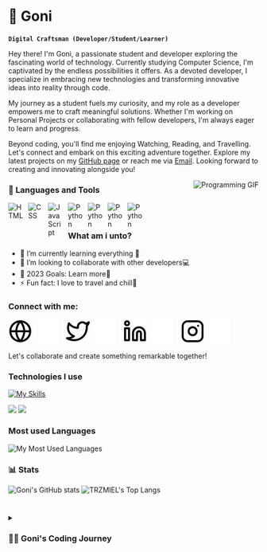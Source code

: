 # 🤖 Goni
**`Digital Craftsman (Developer/Student/Learner)`**

Hey there! I'm Goni, a passionate student and developer exploring the fascinating world of technology. Currently studying Computer Science, I'm captivated by the endless possibilities it offers. As a devoted developer, I specialize in embracing new technologies and transforming innovative ideas into reality through code.

My journey as a student fuels my curiosity, and my role as a developer empowers me to craft meaningful solutions. Whether I'm working on Personal Projects or collaborating with fellow developers, I'm always eager to learn and progress.

Beyond coding, you'll find me enjoying Watching, Reading, and Travelling. Let's connect and embark on this exciting adventure together. Explore my latest projects on my [GitHub page](https://github.com/algonisulaiman) or reach me via [Email](mailto:goni@centreforenergy.org). Looking forward to creating and innovating alongside you!

<div style="float: right;">
  <img src="programming.gif" style="width: 500px;" alt="Programming GIF">
</div>

### 🧰 Languages and Tools
<img align="left" alt="HTML" width="30px" style="padding-right:10px;" src="https://cdn.jsdelivr.net/gh/devicons/devicon/icons/html5/html5-plain.svg" />
<img align="left" alt="CSS" width="30px" style="padding-right:10px;" src="https://cdn.jsdelivr.net/gh/devicons/devicon/icons/css3/css3-plain.svg" />
<img align="left" alt="JavaScript" width="30px" style="padding-right:10px;" src="https://cdn.jsdelivr.net/gh/devicons/devicon/icons/javascript/javascript-plain.svg" />
<img align="left" alt="Python" width="30px" style="padding-right:10px;" src="https://cdn.jsdelivr.net/gh/devicons/devicon/icons/python/python-plain.svg" />
<img align="left" alt="Python" width="30px" style="padding-right:10px;" src="https://cdn.jsdelivr.net/gh/devicons/devicon/icons/go/go-line.svg" />
<img align="left" alt="Python" width="30px" style="padding-right:10px;" src="https://cdn.jsdelivr.net/gh/devicons/devicon/icons/java/java-original-wordmark.svg" />
<img align="left" alt="Python" width="30px" style="padding-right:10px;" src="https://cdn.jsdelivr.net/gh/devicons/devicon/icons/php/php-original.svg" />

<br />

#

### What am i unto?
- 🌱 I’m currently learning everything 🤣
- 👯 I’m looking to collaborate with other developers💻
- 🥅 2023 Goals: Learn more🥅
- ⚡ Fun fact: I love to travel and chill🚢

### Connect with me:

[![website](./img/globe-light.svg)](https://amgoni.me#gh-light-mode-only)
[![website](./img/globe-dark.svg)](https://amgoni.me#gh-dark-mode-only)
&nbsp;&nbsp;
[![website](./img/twitter-light.svg)](https://twitter.com/brogonie#gh-light-mode-only)
[![website](./img/twitter-dark.svg)](https://twitter.com/brogonie#gh-dark-mode-only)
&nbsp;&nbsp;
[![website](./img/linkedin-light.svg)](https://linkedin.com/in/algoni#gh-light-mode-only)
[![website](./img/linkedin-dark.svg)](https://linkedin.com/in/algoni#gh-dark-mode-only)
&nbsp;&nbsp;
[![website](./img/instagram-light.svg)](https://instagram.com/brogonie#gh-light-mode-only)
[![website](./img/instagram-dark.svg)](https://instagram.com/brogonie#gh-dark-mode-only)


Let's collaborate and create something remarkable together!

### Technologies I use

[![My Skills](https://skillicons.dev/icons?i=NodeJS-Dark,dotnet,cpp,python,angular,ts,js,linux&theme=dark)](https://skillicons.dev)

<div>
  <img src="https://img.shields.io/badge/Arch_Linux-1793D1?style=for-the-badge&logo=arch-linux&logoColor=white"/>
  <img src="https://img.shields.io/badge/Windows-0078D6?style=for-the-badge&logo=windows&logoColor=white"/>
</div>

### Most used Languages

![My Most Used Languages](https://github-readme-stats.vercel.app/api/top-langs/?username=Azrielx86&theme=gotham&layout=compact&hide=HTML,CSS,SCSS,VHDL,Assembly&exclude_repo=ProyectoFinalPOO,PracticasComputoGrafico_2024-1)

### 📊 Stats

![Goni's GitHub stats](https://github-readme-stats.vercel.app/api?username=algonisulaiman&show_icons=true&theme=vue-dark)
![TRZMIEL's Top Langs](https://github-readme-stats.vercel.app/api/top-langs/?username=algonisulaiman&layout=compact&theme=vue-dark)

#

<details>
 <summary><h3>👨‍💻 Goni's Coding Journey</h3></summary>
   I started my coding journey as a naive computer science student with a passion to learn everything I could about this programming world - code, unix, linux, theory. Embarking on a coding journey has been an exhilarating odyssey for me. From the moment I typed my first line of code, I was captivated by the art of crafting digital worlds and bringing ideas to life. What began as a curious exploration quickly evolved into a passionate pursuit. With each challenge I tackled, whether it was deciphering complex algorithms or building interactive websites, I discovered the power of persistence and problem-solving. As I delved into various programming languages and technologies, I found myself continuously pushing boundaries and embracing the thrill of innovation. Through every project I've undertaken, I've not only honed my technical skills but also cultivated a deep appreciation for collaboration and the boundless possibilities that coding unlocks. My coding journey is a testament to the remarkable fusion of creativity, logic, and endless discovery that the world of programming offers, and I'm excited to see where this ever-evolving path takes me next.
